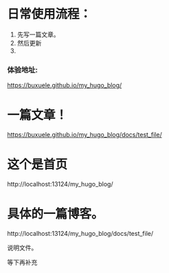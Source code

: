 # 日常使用流程：

1. 先写一篇文章。
2. 然后更新
3. 


### 体验地址:

https://buxuele.github.io/my_hugo_blog/

# 一篇文章！
https://buxuele.github.io/my_hugo_blog/docs/test_file/


# 这个是首页
http://localhost:13124/my_hugo_blog/

# 具体的一篇博客。
http://localhost:13124/my_hugo_blog/docs/test_file/


说明文件。

等下再补充


